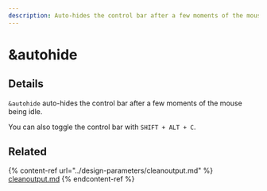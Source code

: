 ```yaml
---
description: Auto-hides the control bar after a few moments of the mouse being idle
---
```


# \&autohide

## Details

`&autohide` auto-hides the control bar after a few moments of the mouse being idle.

You can also toggle the control bar with `SHIFT + ALT + C`.

## Related

{% content-ref url="../design-parameters/cleanoutput.md" %}
[cleanoutput.md](../design-parameters/cleanoutput.md)
{% endcontent-ref %}
